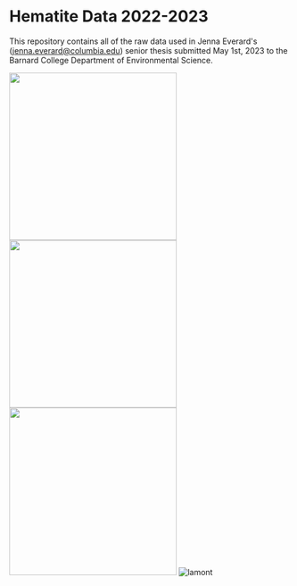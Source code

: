 # Hematite Data 2022-2023

This repository contains all of the raw data used in Jenna Everard's (jenna.everard@columbia.edu) senior thesis submitted May 1st, 2023 to the Barnard College Department of Environmental Science.


[<img src="https://user-images.githubusercontent.com/61482036/235539708-a9aa6459-5053-4224-a071-a0b35e566e4a.png" width="300" />](https://user-images.githubusercontent.com/61482036/235539708-a9aa6459-5053-4224-a071-a0b35e566e4a.png)
[<img src="https://user-images.githubusercontent.com/61482036/235539888-96632c3c-21cc-419b-a597-b3dee4892eeb.jpeg" width="300" />](https://user-images.githubusercontent.com/61482036/235539888-96632c3c-21cc-419b-a597-b3dee4892eeb.jpeg)
[<img src="https://user-images.githubusercontent.com/61482036/235539891-fafd0c95-e279-49b1-b970-8c39ba690676.png" width="300" />](https://user-images.githubusercontent.com/61482036/235539891-fafd0c95-e279-49b1-b970-8c39ba690676.png)
![lamont](https://user-images.githubusercontent.com/61482036/235539898-289b9458-ccf9-4cde-a64e-b55234d4b931.jpeg)

